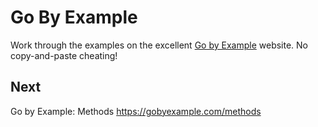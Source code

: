 
# Go By Example

Work through the examples on the excellent [Go by Example](https://gobyexample.com/)
website. No copy-and-paste cheating!


## Next

Go by Example: Methods
https://gobyexample.com/methods
